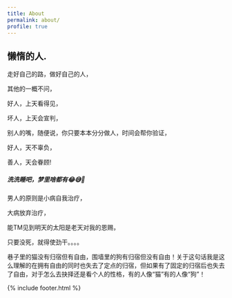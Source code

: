 ```yaml
---
title: About
permalink: about/
profile: true
---
```


## 懒惰的人.

走好自己的路，做好自己的人，

其他的一概不问，

好人，上天看得见，

坏人，上天会宣判，

别人的嘴，随便说，你只要本本分分做人，时间会帮你验证，

好人，天不辜负，

善人，天会眷顾!

##### 洗洗睡吧，梦里啥都有😂😅🤣

男人的原则是小病自我治疗，

大病放弃治疗，

能TM见到明天的太阳是老天对我的恩赐，

只要没死，就得使劲干。。。。

巷子里的猫没有归宿但有自由，围墙里的狗有归宿但没有自由！关于这句话我是这么理解的在拥有自由的同时也失去了定点的归宿，但如果有了固定的归宿后也失去了自由，对于怎么去抉择还是看个人的性格，有的人像“猫”有的人像“狗”！


{% include footer.html %}
